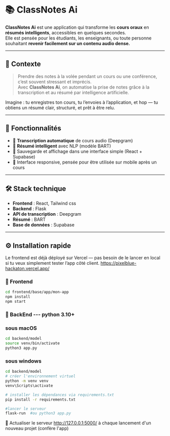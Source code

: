 # 📚 ClassNotes Ai

**ClassNotes Ai** est une application qui transforme les **cours oraux** en **résumés intelligents**, accessibles en quelques secondes.  
Elle est pensée pour les étudiants, les enseignants, ou toute personne souhaitant **revenir facilement sur un contenu audio dense.**

---

## 🧠 Contexte

> Prendre des notes à la volée pendant un cours ou une conférence, c’est souvent stressant et imprécis.  
> Avec **ClassNotes Ai**, on automatise la prise de notes grâce à la transcription et au résumé par intelligence artificielle.

Imagine : tu enregistres ton cours, tu l’envoies à l’application, et hop — tu obtiens un résumé clair, structuré, et prêt à être relu.

---

## 🚀 Fonctionnalités

- 🎤 **Transcription automatique** de cours audio (Deepgram)
- 📝 **Résumé intelligent** avec NLP (modèle BART)
- 💾 Sauvegarde et affichage dans une interface simple (React + Supabase)
- 📱 Interface responsive, pensée pour être utilisée sur mobile après un cours

---

## 🛠️ Stack technique

- **Frontend** : React, Tailwind css
- **Backend** : Flask
- **API de transcription** : Deepgram
- **Résumé** : BART
- **Base de données** : Supabase

---

## ⚙️ Installation rapide

Le frontend est déjà déployé sur Vercel — pas besoin de le lancer en local si tu veux simplement tester l’app côté client.
https://pixelblue-hackaton.vercel.app/

### 🔹 Frontend

```bash
cd frontend/base/app/mon-app
npm install
npm start
```

### 🔹 BackEnd --- python 3.10+


### sous macOS

```bash
cd backend/model
source venv/bin/activate
python3 app.py

```


### sous windows
```bash
cd backend/model
# créer l'environnement virtuel
python -m venv venv
venv\Scripts\activate

# installer les dépendances via requirements.txt
pip install -r requirements.txt

#lancer le serveur
flask-run  #ou python3 app.py

```

🔁 Actualiser le serveur http://127.0.0.1:5000/ à chaque lancement d'un nouveau projet (confère l'app)




